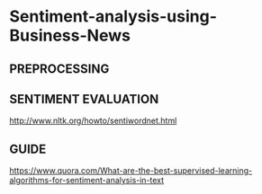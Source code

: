 # Sentiment-analysis-using-Business-News

## PREPROCESSING


## SENTIMENT EVALUATION
http://www.nltk.org/howto/sentiwordnet.html
## GUIDE
https://www.quora.com/What-are-the-best-supervised-learning-algorithms-for-sentiment-analysis-in-text
